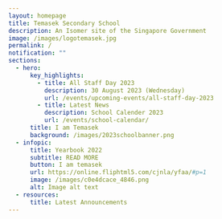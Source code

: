 ```yaml
---
layout: homepage
title: Temasek Secondary School
description: An Isomer site of the Singapore Government
image: /images/logotemasek.jpg
permalink: /
notification: ""
sections:
  - hero:
      key_highlights:
        - title: All Staff Day 2023
          description: 30 August 2023 (Wednesday)
          url: /events/upcoming-events/all-staff-day-2023
        - title: Latest News
          description: School Calender 2023
          url: /events/school-calendar/
      title: I am Temasek
      background: /images/2023schoolbanner.png
  - infopic:
      title: Yearbook 2022
      subtitle: READ MORE
      button: I am temasek
      url: https://online.fliphtml5.com/cjnla/yfaa/#p=1
      image: /images/c0e4dcace_4846.png
      alt: Image alt text
  - resources:
      title: Latest Announcements
---
```

